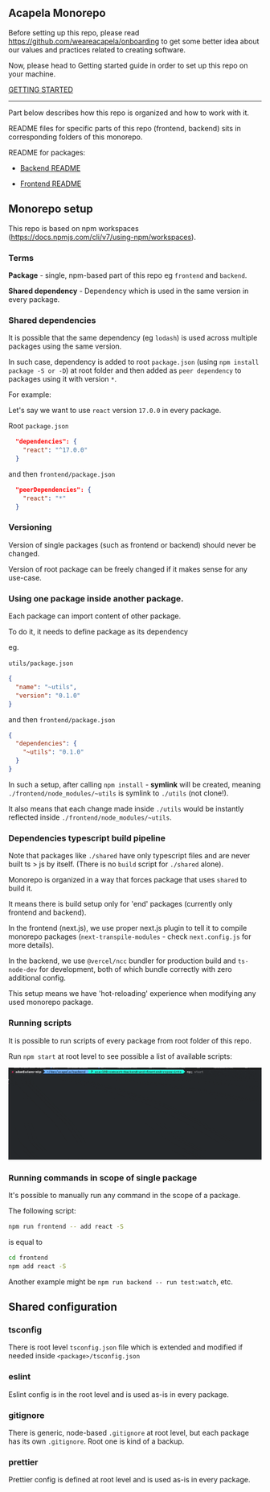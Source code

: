 ## Acapela Monorepo

Before setting up this repo, please read https://github.com/weareacapela/onboarding to get some better idea about our values and practices related to creating software.

Now, please head to Getting started guide in order to set up this repo on your machine.

[GETTING STARTED](./GETTING-STARTED.md)

---

Part below describes how this repo is organized and how to work with it.

README files for specific parts of this repo (frontend, backend) sits in corresponding folders of this monorepo.

README for packages:

- [Backend README](./backend/README.md)

- [Frontend README](./backend/README.md)

## Monorepo setup

This repo is based on npm workspaces (https://docs.npmjs.com/cli/v7/using-npm/workspaces).

### Terms

**Package** - single, npm-based part of this repo eg `frontend` and `backend`.

**Shared dependency** - Dependency which is used in the same version in every package.

### Shared dependencies

It is possible that the same dependency (eg `lodash`) is used across multiple packages using the same version.

In such case, dependency is added to root `package.json` (using `npm install package -S or -D`) at root folder and then added as `peer dependency` to packages using it with version `*`.

For example:

Let's say we want to use `react` version `17.0.0` in every package.

Root `package.json`

```json
  "dependencies": {
    "react": "^17.0.0"
  }
```

and then `frontend/package.json`

```json
  "peerDependencies": {
    "react": "*"
  }
```

### Versioning

Version of single packages (such as frontend or backend) should never be changed.

Version of root package can be freely changed if it makes sense for any use-case.

### Using one package inside another package.

Each package can import content of other package.

To do it, it needs to define package as its dependency

eg.

`utils/package.json`

```json
{
  "name": "~utils",
  "version": "0.1.0"
}
```

and then `frontend/package.json`

```json
{
  "dependencies": {
    "~utils": "0.1.0"
  }
}
```

In such a setup, after calling `npm install` - **symlink** will be created, meaning `./frontend/node_modules/~utils` is symlink to `./utils` (not clone!).

It also means that each change made inside `./utils` would be instantly reflected inside `./frontend/node_modules/~utils`.

### Dependencies typescript build pipeline

Note that packages like `./shared` have only typescript files and are never built ts > js by itself. (There is no `build` script for `./shared` alone).

Monorepo is organized in a way that forces package that uses `shared` to build it.

It means there is build setup only for 'end' packages (currently only frontend and backend).

In the frontend (next.js), we use proper next.js plugin to tell it to compile monorepo packages (`next-transpile-modules` - check `next.config.js` for more details).

In the backend, we use `@vercel/ncc` bundler for production build and `ts-node-dev` for development, both of which bundle correctly with zero additional config.

This setup means we have 'hot-reloading' experience when modifying any used monorepo package.

### Running scripts

It is possible to run scripts of every package from root folder of this repo.

Run `npm start` at root level to see possible a list of available scripts:

![NPM START](./docs/npm-start.gif)

### Running commands in scope of single package

It's possible to manually run any command in the scope of a package.

The following script:

```bash
npm run frontend -- add react -S
```

is equal to

```bash
cd frontend
npm add react -S
```

Another example might be `npm run backend -- run test:watch`, etc.

## Shared configuration

### tsconfig

There is root level `tsconfig.json` file which is extended and modified if needed inside `<package>/tsconfig.json`

### eslint

Eslint config is in the root level and is used as-is in every package.

### gitignore

There is generic, node-based `.gitignore` at root level, but each package has its own `.gitignore`. Root one is kind of a backup.

### prettier

Prettier config is defined at root level and is used as-is in every package.

